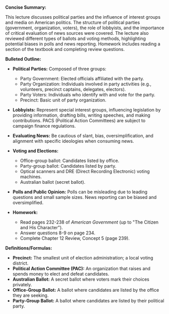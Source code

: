 **Concise Summary:**

This lecture discusses political parties and the influence of interest groups and media on American politics.  The structure of political parties (government, organization, voters), the role of lobbyists, and the importance of critical evaluation of news sources were covered.  The lecture also reviewed different types of ballots and voting methods, highlighting potential biases in polls and news reporting. Homework includes reading a section of the textbook and completing review questions.

**Bulleted Outline:**

* **Political Parties:** Composed of three groups:
    * Party Government: Elected officials affiliated with the party.
    * Party Organization: Individuals involved in party activities (e.g., volunteers, precinct captains, delegates, electors).
    * Party Voters: Individuals who identify with and vote for the party.
    * Precinct: Basic unit of party organization.

* **Lobbyists:** Represent special interest groups, influencing legislation by providing information, drafting bills, writing speeches, and making contributions.  PACS (Political Action Committees) are subject to campaign finance regulations.

* **Evaluating News:**  Be cautious of slant, bias, oversimplification, and alignment with specific ideologies when consuming news.

* **Voting and Elections:**
    * Office-group ballot: Candidates listed by office.
    * Party-group ballot: Candidates listed by party.
    * Optical scanners and DRE (Direct Recording Electronic) voting machines.
    * Australian ballot (secret ballot).

* **Polls and Public Opinion:**  Polls can be misleading due to leading questions and small sample sizes.  News reporting can be biased and oversimplified.


* **Homework:**
    * Read pages 232-238 of *American Government* (up to "The Citizen and His Character").
    * Answer questions 8-9 on page 234.
    * Complete Chapter 12 Review, Concept 5 (page 239).


**Definitions/Formulas:**

* **Precinct:** The smallest unit of election administration; a local voting district.
* **Political Action Committee (PAC):** An organization that raises and spends money to elect and defeat candidates.
* **Australian Ballot:** A secret ballot where voters mark their choices privately.
* **Office-Group Ballot:** A ballot where candidates are listed by the office they are seeking.
* **Party-Group Ballot:** A ballot where candidates are listed by their political party.


